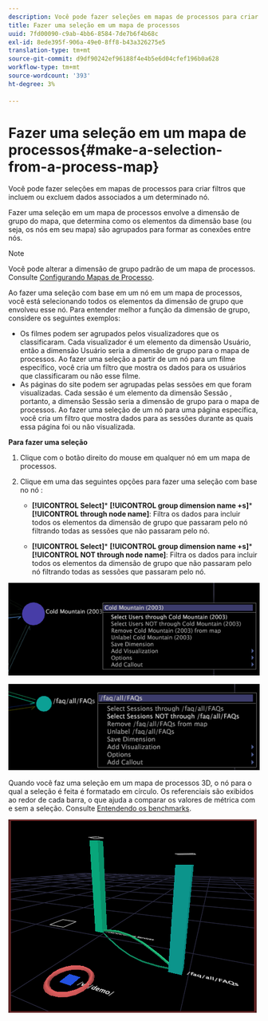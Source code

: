 ```yaml
---
description: Você pode fazer seleções em mapas de processos para criar filtros que incluem ou excluem dados associados a um determinado nó.
title: Fazer uma seleção em um mapa de processos
uuid: 7fd00090-c9ab-4bb6-8584-7de7b6f4b68c
exl-id: 8ede395f-906a-49e0-8ff8-b43a326275e5
translation-type: tm+mt
source-git-commit: d9df90242ef96188f4e4b5e6d04cfef196b0a628
workflow-type: tm+mt
source-wordcount: '393'
ht-degree: 3%

---
```


# Fazer uma seleção em um mapa de processos{#make-a-selection-from-a-process-map}

Você pode fazer seleções em mapas de processos para criar filtros que incluem ou excluem dados associados a um determinado nó.

Fazer uma seleção em um mapa de processos envolve a dimensão de grupo do mapa, que determina como os elementos da dimensão base (ou seja, os nós em seu mapa) são agrupados para formar as conexões entre nós.

>[!NOTE]
>
>Você pode alterar a dimensão de grupo padrão de um mapa de processos. Consulte [Configurando Mapas de Processo](../../../../home/c-get-started/c-intf-anlys-ftrs/t-config-proc-maps.md#task-4a95730b18a14bc790a77c013832b2d6).

Ao fazer uma seleção com base em um nó em um mapa de processos, você está selecionando todos os elementos da dimensão de grupo que envolveu esse nó. Para entender melhor a função da dimensão de grupo, considere os seguintes exemplos:

* Os filmes podem ser agrupados pelos visualizadores que os classificaram. Cada visualizador é um elemento da dimensão Usuário, então a dimensão Usuário seria a dimensão de grupo para o mapa de processos. Ao fazer uma seleção a partir de um nó para um filme específico, você cria um filtro que mostra os dados para os usuários que classificaram ou não esse filme.
* As páginas do site podem ser agrupadas pelas sessões em que foram visualizadas. Cada sessão é um elemento da dimensão Sessão , portanto, a dimensão Sessão seria a dimensão de grupo para o mapa de processos. Ao fazer uma seleção de um nó para uma página específica, você cria um filtro que mostra dados para as sessões durante as quais essa página foi ou não visualizada.

**Para fazer uma seleção**

1. Clique com o botão direito do mouse em qualquer nó em um mapa de processos.
1. Clique em uma das seguintes opções para fazer uma seleção com base no nó :

   * **[!UICONTROL Select]***  **[!UICONTROL group dimension name +s]***  **[!UICONTROL through node name]**: Filtra os dados para incluir todos os elementos da dimensão de grupo que passaram pelo nó filtrando todas as sessões que não passaram pelo nó.

   * **[!UICONTROL Select]***  **[!UICONTROL group dimension name +s]***  **[!UICONTROL NOT through node name]**: Filtra os dados para incluir todos os elementos da dimensão de grupo que não passaram pelo nó filtrando todas as sessões que passaram pelo nó.

![](assets/vis_2DProcessMap_Selections_Movie.png)

![](assets/vis_2DProcessMap_Selections_Page.png)

Quando você faz uma seleção em um mapa de processos 3D, o nó para o qual a seleção é feita é formatado em círculo. Os referenciais são exibidos ao redor de cada barra, o que ajuda a comparar os valores de métrica com e sem a seleção. Consulte [Entendendo os benchmarks](../../../../home/c-get-started/c-vis/c-ustd-benchmks.md#concept-c7b0f4102e92458096f8c4765cbe2914).

![](assets/vis_3DProcessMap_Selection.png)
